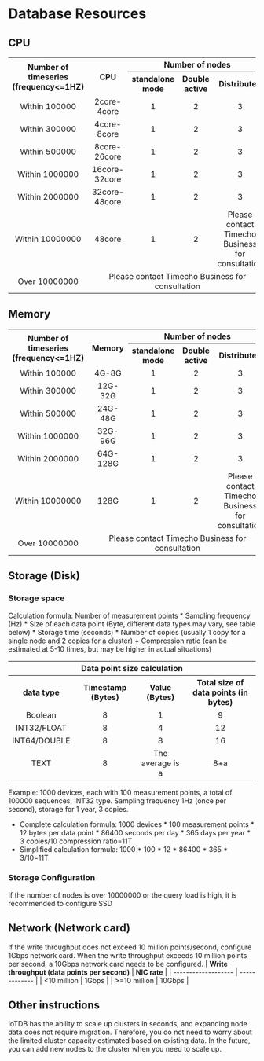 <!--

    Licensed to the Apache Software Foundation (ASF) under one
    or more contributor license agreements.  See the NOTICE file
    distributed with this work for additional information
    regarding copyright ownership.  The ASF licenses this file
    to you under the Apache License, Version 2.0 (the
    "License"); you may not use this file except in compliance
    with the License.  You may obtain a copy of the License at
    
        http://www.apache.org/licenses/LICENSE-2.0
    
    Unless required by applicable law or agreed to in writing,
    software distributed under the License is distributed on an
    "AS IS" BASIS, WITHOUT WARRANTIES OR CONDITIONS OF ANY
    KIND, either express or implied.  See the License for the
    specific language governing permissions and limitations
    under the License.

-->
# Database Resources
## CPU

<table style="text-align: center">
  <tbody>
    <tr>
      <th rowspan="2">Number of timeseries (frequency<=1HZ)</th>
      <th rowspan="2">CPU</th>
      <th colspan="3">Number of nodes</th>
    </tr>
    <tr>
      <th>standalone mode</th>
      <th>Double active</th>
      <th>Distributed</th>
    </tr>
    <tr>
      <td>Within 100000</td>
      <td>2core-4core</td>
      <td>1</td>
      <td>2</td>
      <td>3</td>
    </tr>
    <tr>
      <td>Within 300000</td>
      <td>4core-8core</td>
      <td>1</td>
      <td>2</td>
      <td>3</td>
    </tr>
    <tr>
      <td>Within 500000</td>
      <td>8core-26core</td>
      <td>1</td>
      <td>2</td>
      <td>3</td>
    </tr>
    <tr>
      <td>Within 1000000</td>
      <td>16core-32core</td>
      <td>1</td>
      <td>2</td>
      <td>3</td>
    </tr>
    <tr>
      <td>Within 2000000</td>
      <td>32core-48core</td>
      <td>1</td>
      <td>2</td>
      <td>3</td>
    </tr>
    <tr>
      <td>Within 10000000</td>
      <td>48core</td>
      <td>1</td>
      <td>2</td>
      <td>Please contact Timecho Business for consultation</td>
    </tr>
    <tr>
      <td>Over 10000000</td>
      <td colspan="4">Please contact Timecho Business for consultation</td>
    </tr>
  </tbody>
</table>

## Memory

<table style="text-align: center">
  <tbody>
    <tr>
      <th rowspan="2">Number of timeseries (frequency<=1HZ)</th>
      <th rowspan="2">Memory</th>
      <th colspan="3">Number of nodes</th>
    </tr>
    <tr>
      <th>standalone mode</th>
      <th>Double active</th>
      <th>Distributed</th>
    </tr>
    <tr>
      <td>Within 100000</td>
      <td>4G-8G</td>
      <td>1</td>
      <td>2</td>
      <td>3</td>
    </tr>
    <tr>
      <td>Within 300000</td>
      <td>12G-32G</td>
      <td>1</td>
      <td>2</td>
      <td>3</td>
    </tr>
    <tr>
      <td>Within 500000</td>
      <td>24G-48G</td>
      <td>1</td>
      <td>2</td>
      <td>3</td>
    </tr>
    <tr>
      <td>Within 1000000</td>
      <td>32G-96G</td>
      <td>1</td>
      <td>2</td>
      <td>3</td>
    </tr>
    <tr>
      <td>Within 2000000</td>
      <td>64G-128G</td>
      <td>1</td>
      <td>2</td>
      <td>3</td>
    </tr>
    <tr>
      <td>Within 10000000</td>
      <td>128G</td>
      <td>1</td>
      <td>2</td>
      <td>Please contact Timecho Business for consultation</td>
    </tr>
    <tr>
      <td>Over 10000000</td>
      <td colspan="4">Please contact Timecho Business for consultation</td>
    </tr>
  </tbody>
</table>


## Storage (Disk)
### Storage space
Calculation formula: Number of measurement points * Sampling frequency (Hz) * Size of each data point (Byte, different data types may vary, see table below) * Storage time (seconds) * Number of copies (usually 1 copy for a single node and 2 copies for a cluster) ÷ Compression ratio (can be estimated at 5-10 times, but may be higher in actual situations)

<table style="text-align: center">
  <tbody>
    <tr>
      <th colspan="4">Data point size calculation</th>
    </tr>
    <tr>
      <th>data type</th>
      <th>Timestamp (Bytes)</th>
      <th>Value (Bytes)</th>
      <th>Total size of data points (in bytes)</th>
    </tr>
    <tr>
      <td>Boolean</td>
      <td>8</td>
      <td>1</td>
      <td>9</td>
    </tr>
    <tr>
      <td>INT32/FLOAT</td>
      <td>8</td>
      <td>4</td>
      <td>12</td>
    </tr>
    <tr>
      <td>INT64/DOUBLE</td>
      <td>8</td>
      <td>8</td>
      <td>16</td>
    </tr>
    <tr>
      <td>TEXT</td>
      <td>8</td>
      <td>The average is a</td>
      <td>8+a</td>
    </tr>
  </tbody>
</table>

Example: 1000 devices, each with 100 measurement points, a total of 100000 sequences, INT32 type. Sampling frequency 1Hz (once per second), storage for 1 year, 3 copies.
- Complete calculation formula: 1000 devices * 100 measurement points * 12 bytes per data point * 86400 seconds per day * 365 days per year * 3 copies/10 compression ratio=11T
- Simplified calculation formula: 1000 * 100 * 12 * 86400 * 365 * 3/10=11T
### Storage Configuration
If the number of nodes is over 10000000 or the query load is high, it is recommended to configure SSD
## Network (Network card)
If the write throughput does not exceed 10 million points/second, configure 1Gbps network card. When the write throughput exceeds 10 million points per second, a 10Gbps network card needs to be configured.
| **Write throughput (data points per second)** | **NIC rate** |
| ------------------- | ------------- |
| <10 million | 1Gbps |
| >=10 million | 10Gbps |
## Other instructions
IoTDB has the ability to scale up clusters in seconds, and expanding node data does not require migration. Therefore, you do not need to worry about the limited cluster capacity estimated based on existing data. In the future, you can add new nodes to the cluster when you need to scale up.